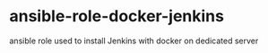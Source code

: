 # ansible-role-docker-jenkins
 ansible role used to install Jenkins with docker on dedicated server 
